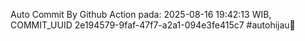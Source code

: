 Auto Commit By Github Action pada: 2025-08-16 19:42:13 WIB, COMMIT_UUID 2e194579-9faf-47f7-a2a1-094e3fe415c7 #autohijau🗿
